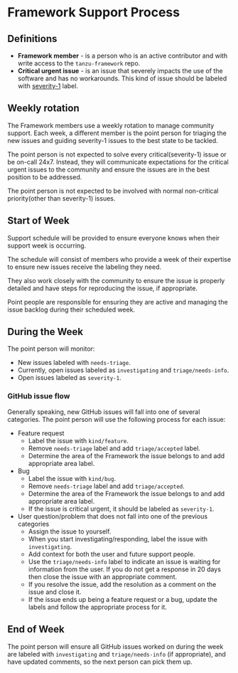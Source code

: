 # Framework Support Process

## Definitions

* **Framework member** - is a person who is an active contributor and with
  write access to the `tanzu-framework` repo.
* **Critical urgent issue** - is an issue that severely impacts the use of the
  software and has no workarounds. This kind of issue should be labeled with
  [severity-1]((severity-definitions.md#severity-1)) label.

## Weekly rotation

The Framework members use a weekly rotation to manage community support.
Each week, a different member is the point person for triaging the new issues
and guiding severity-1 issues to the best state to be tackled.

The point person is not expected to solve every critical(severity-1) issue or
be on-call 24x7. Instead, they will communicate expectations for the critical
urgent issues to the community and ensure the issues are in the best position
to be addressed.

The point person is not expected to be involved with normal non-critical
priority(other than severity-1) issues.

## Start of Week

Support schedule will be provided to ensure everyone knows when their support
week is occurring.

The schedule will consist of members who provide a week of their expertise to
ensure new issues receive the labeling they need.

They also work closely with the community to ensure the issue is properly
detailed and have steps for reproducing the issue, if appropriate.

Point people are responsible for ensuring they are active and managing the
issue backlog during their scheduled week.

## During the Week

The point person will monitor:

* New issues labeled with `needs-triage`.
* Currently, open issues labeled as `investigating` and `triage/needs-info`.
* Open issues labeled as `severity-1`.

### GitHub issue flow

Generally speaking, new GitHub issues will fall into one of several categories.
The point person will use the following process for each issue:

* Feature request
  * Label the issue with `kind/feature`.
  * Remove `needs-triage` label and add `triage/accepted` label.
  * Determine the area of the Framework the issue belongs to and add appropriate area label.
* Bug
  * Label the issue with `kind/bug`.
  * Remove `needs-triage` label and add `triage/accepted`.
  * Determine the area of the Framework the issue belongs to and add appropriate area label.
  * If the issue is critical urgent, it should be labeled as `severity-1`.
* User question/problem that does not fall into one of the previous categories
  * Assign the issue to yourself.
  * When you start investigating/responding, label the issue with `investigating`.
  * Add context for both the user and future support people.
  * Use the `triage/needs-info` label to indicate an issue is waiting for
  information from the user. If you do not get a response in 20 days then close
  the issue with an appropriate comment.
  * If you resolve the issue, add the resolution as a comment on the issue and
  close it.
  * If the issue ends up being a feature request or a bug, update the labels
  and follow the appropriate process for it.

## End of Week

The point person will ensure all GitHub issues worked on during the week are
labeled with `investigating` and `triage/needs-info` (if appropriate), and have
updated comments, so the next person can pick them up.
